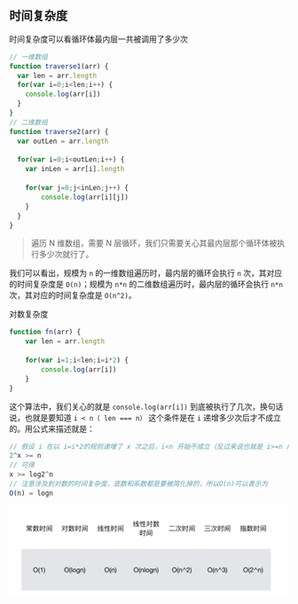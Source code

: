 ## 时间复杂度
时间复杂度可以看循环体最内层一共被调用了多少次

```js
// 一维数组
function traverse1(arr) {
  var len = arr.length
  for(var i=0;i<len;i++) {
    console.log(arr[i])
  }
}
// 二维数组
function traverse2(arr) {
  var outLen = arr.length

  for(var i=0;i<outLen;i++) {
    var inLen = arr[i].length

    for(var j=0;j<inLen;j++) { 
        console.log(arr[i][j])
    }
  }
}
```

>遍历 N 维数组，需要 N 层循环，我们只需要关心其最内层那个循环体被执行多少次就行了。

我们可以看出，规模为 `n` 的一维数组遍历时，最内层的循环会执行 `n` 次，其对应的时间复杂度是 `O(n)`；规模为 `n*n` 的二维数组遍历时，最内层的循环会执行 `n*n` 次，其对应的时间复杂度是 `O(n^2)`。


对数复杂度
```js
function fn(arr) {
    var len = arr.length  
    
    for(var i=1;i<len;i=i*2) {
        console.log(arr[i])
    }
}
```

这个算法中，我们关心的就是 `console.log(arr[i])` 到底被执行了几次，换句话说，也就是要知道 `i < n（ len === n）` 这个条件是在 `i` 递增多少次后才不成立的。用公式来描述就是：
```js
// 假设 i 在以 i=i*2的规则递增了 x 次之后，i<n 开始不成立（反过来说也就是 i>=n 成立）。那么此时我们要计算的其实就是这样一个数学方程：
2^x >= n
// 可得
x >= log2^n
// 注意涉及到对数的时间复杂度，底数和系数都是要被简化掉的，所以O(n)可以表示为
O(n) = logn
```
<p>
<img src="./static/css.md/时间复杂度.png" />
</p>

